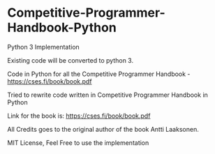 # Competitive-Programmer-Handbook-Python


Python 3 Implementation

Existing code will be converted to python 3.

Code in Python for all the Competitive Programmer Handbook - https://cses.fi/book/book.pdf

Tried to rewrite code written in Competitive Programmer Handbook in Python

Link for the book is: https://cses.fi/book/book.pdf

All Credits goes to the original author of the book Antti Laaksonen.

MIT License, Feel Free to use the implementation

